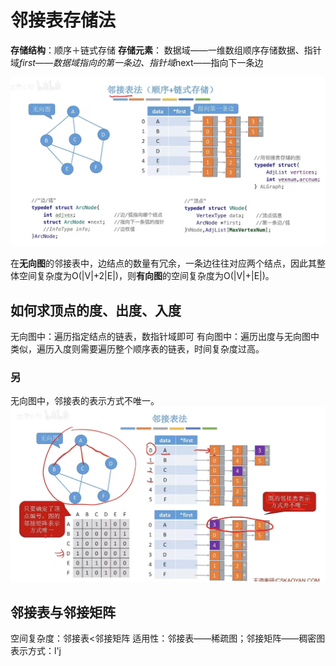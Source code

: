 


# 邻接表存储法
**存储结构**：顺序＋链式存储
**存储元素**： 数据域——一维数组顺序存储数据、指针域*first——数据域指向的第一条边、指针域*next——指向下一条边

![输入图片说明](/imgs/2025-07-04/JXwR3HJo9te6WnzF.jpeg)

在**无向图**的邻接表中，边结点的数量有冗余，一条边往往对应两个结点，因此其整体空间复杂度为O(|V|+2|E|)，则**有向图**的空间复杂度为O(|V|+|E|)。

## 如何求顶点的度、出度、入度
无向图中：遍历指定结点的链表，数指针域即可
有向图中：遍历出度与无向图中类似，遍历入度则需要遍历整个顺序表的链表，时间复杂度过高。

### 另
无向图中，邻接表的表示方式不唯一。
![输入图片说明](/imgs/2025-07-04/vIA1Tpu983YsL1TC.jpeg)


## 邻接表与邻接矩阵
空间复杂度：邻接表<邻接矩阵
适用性：邻接表——稀疏图；邻接矩阵——稠密图
表示方式：l'j
<!--stackedit_data:
eyJoaXN0b3J5IjpbLTE1MjMwMDcyOTYsLTM3OTAzODQ2LC02Nz
UwMjg0OTAsMTUxMDkxMjE3NiwyMDQwMjk3NjIyXX0=
-->
